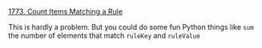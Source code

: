 [1773. Count Items Matching a Rule](https://leetcode.com/problems/count-items-matching-a-rule/)

This is hardly a problem. But you could do some fun Python things like `sum` the number of elements that match `ruleKey` and `ruleValue`